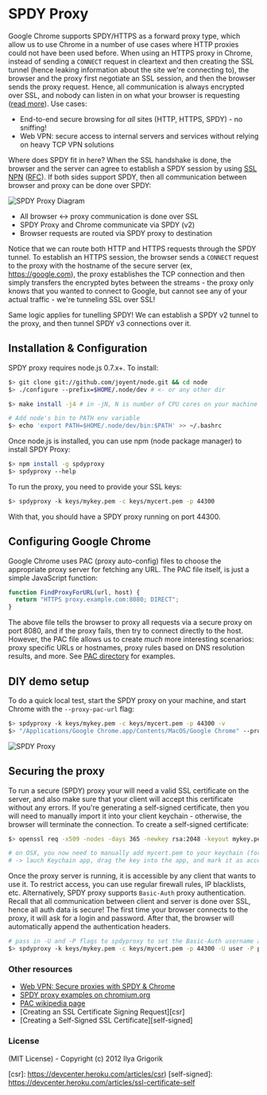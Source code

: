 # SPDY Proxy

Google Chrome supports SPDY/HTTPS as a forward proxy type, which allow us to use Chrome in a number of use cases where HTTP proxies could not have been used before. When using an HTTPS proxy in Chrome, instead of sending a `CONNECT` request in cleartext and then creating the SSL tunnel (hence leaking information about the site we're connecting to), the browser and the proxy first negotiate an SSL session, and then the browser sends the proxy request. Hence, all communication is always encrypted over SSL, and nobody can listen in on what your browser is requesting ([read more][spdy-vpn]). Use cases:

* End-to-end secure browsing for *all* sites (HTTP, HTTPS, SPDY) - no sniffing!
* Web VPN: secure access to internal servers and services without relying on heavy TCP VPN solutions

Where does SPDY fit in here? When the SSL handshake is done, the browser and the server can agree to establish a SPDY session by using [SSL NPN][npn] ([RFC][npn-rfc]). If both sides support SPDY, then all communication between browser and proxy can be done over SPDY:

![SPDY Proxy Diagram](http://www.igvita.com/posts/12/spdyproxy-diagram.png?akamai=bah)

* All browser <-> proxy communication is done over SSL
* SPDY Proxy and Chrome communicate via SPDY (v2)
* Browser requests are routed via SPDY proxy to destination

Notice that we can route both HTTP and HTTPS requests through the SPDY tunnel. To establish an HTTPS session, the browser sends a `CONNECT` request to the proxy with the hostname of the secure server (ex, https://google.com), the proxy establishes the TCP connection and then simply transfers the encrypted bytes between the streams - the proxy only knows that you wanted to connect to Google, but cannot see any of your actual traffic - we're tunneling SSL over SSL!

Same logic applies for tunelling SPDY! We can establish a SPDY v2 tunnel to the proxy, and then tunnel SPDY v3 connections over it.

## Installation & Configuration

SPDY proxy requires node.js 0.7.x+. To install:

```bash
$> git clone git://github.com/joyent/node.git && cd node
$> ./configure --prefix=$HOME/.node/dev # <- or any other dir

$> make install -j4 # in -jN, N is number of CPU cores on your machine

# Add node's bin to PATH env variable
$> echo 'export PATH=$HOME/.node/dev/bin:$PATH' >> ~/.bashrc
```

Once node.js is installed, you can use npm (node package manager) to install SPDY Proxy:

```bash
$> npm install -g spdyproxy
$> spdyproxy --help
```

To run the proxy, you need to provide your SSL keys:

```bash
$> spdyproxy -k keys/mykey.pem -c keys/mycert.pem -p 44300
```

With that, you should have a SPDY proxy running on port 44300.

## Configuring Google Chrome

Google Chrome uses PAC (proxy auto-config) files to choose the appropriate proxy server for fetching any URL. The PAC file itself, is just a simple JavaScript function:

```javascript
function FindProxyForURL(url, host) {
  return "HTTPS proxy.example.com:8080; DIRECT";
}
```

The above file tells the browser to proxy all requests via a secure proxy on port 8080, and if the proxy fails, then try to connect directly to the host. However, the PAC file allows us to create *much* more interesting scenarios: proxy specific URLs or hostnames, proxy rules based on DNS resolution results, and more. See [PAC directory](https://github.com/igrigorik/node-spdyproxy/tree/master/pac) for examples.

## DIY demo setup

To do a quick local test, start the SPDY proxy on your machine, and start Chrome with the `--proxy-pac-url` flag:

```bash
$> spdyproxy -k keys/mykey.pem -c keys/mycert.pem -p 44300 -v
$> "/Applications/Google Chrome.app/Contents/MacOS/Google Chrome" --proxy-pac-url=file:///path/to/config.pac --use-npn
```

![SPDY Proxy](http://www.igvita.com/posts/12/spdyproxy-demo.png)

## Securing the proxy

To run a secure (SPDY) proxy your will need a valid SSL certificate on the server, and also make sure that your client will accept this certificate without any errors. If you're generating a self-signed certificate, then you will need to manually import it into your client keychain - otherwise, the browser will terminate the connection. To create a self-signed certificate:

```bash
$> openssl req -x509 -nodes -days 365 -newkey rsa:2048 -keyout mykey.pem -out mycert.pem

# on OSX, you now need to manually add mycert.pem to your keychain (for local testing)
# -> lauch Keychain app, drag the key into the app, and mark it as accepted
```

Once the proxy server is running, it is accessible by any client that wants to use it. To restrict access, you can use regular firewall rules, IP blacklists, etc. Alternatively, SPDY proxy supports `Basic-Auth` proxy authentication. Recall that all communication between client and server is done over SSL, hence all auth data is secure! The first time your browser connects to the proxy, it will ask for a login and password. After that, the browser will automatically append the authentication headers.

```bash
# pass in -U and -P flags to spdyproxy to set the Basic-Auth username and password
$> spdyproxy -k keys/mykey.pem -c keys/mycert.pem -p 44300 -U user -P pass
```

### Other resources

* [Web VPN: Secure proxies with SPDY & Chrome][spdy-vpn]
* [SPDY proxy examples on chromium.org][spdy-examples]
* [PAC wikipedia page][pac]
* [Creating an SSL Certificate Signing Request][csr]
* [Creating a Self-Signed SSL Certificate][self-signed]

### License

(MIT License) - Copyright (c) 2012 Ilya Grigorik

[spdy-vpn]: http://www.igvita.com/2011/12/01/web-vpn-secure-proxies-with-spdy-chrome/
[npn]: https://technotes.googlecode.com/git/nextprotoneg.html
[npn-rfc]: http://tools.ietf.org/html/draft-agl-tls-nextprotoneg-00
[pac]: http://en.wikipedia.org/wiki/Proxy_auto-config
[spdy-examples]: http://dev.chromium.org/spdy/spdy-proxy-examples
[csr]: https://devcenter.heroku.com/articles/csr)
[self-signed]: https://devcenter.heroku.com/articles/ssl-certificate-self
